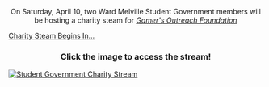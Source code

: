 <p style = "text-align: center;">On Saturday, April 10, two Ward Melville Student Government members will be hosting
                                 a charity steam for <em><a href="https://gamersoutreach.org/">Gamer's Outreach Foundation</a></em></p>

<script src="https://cdn.logwork.com/widget/countdown.js"></script>
<a href="https://logwork.com/countdown-timer" class="countdown-timer" data-style="circles" data-timezone="America/New_York" data-date="2021-04-10 09:00" data-background="#99afde">Charity Steam Begins In...</a>

<h3 style = "text-align: center;">Click the image to access the stream!</h3>
<a href="https://tiltify.com/@aidan-o-brien/wmstudentgovernment"><img src="img/image2.png" alt = "Student Government Charity Stream"></a>

